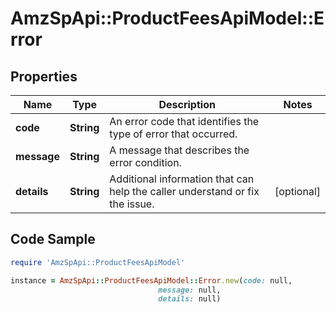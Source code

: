 # AmzSpApi::ProductFeesApiModel::Error

## Properties

Name | Type | Description | Notes
------------ | ------------- | ------------- | -------------
**code** | **String** | An error code that identifies the type of error that occurred. | 
**message** | **String** | A message that describes the error condition. | 
**details** | **String** | Additional information that can help the caller understand or fix the issue. | [optional] 

## Code Sample

```ruby
require 'AmzSpApi::ProductFeesApiModel'

instance = AmzSpApi::ProductFeesApiModel::Error.new(code: null,
                                 message: null,
                                 details: null)
```



